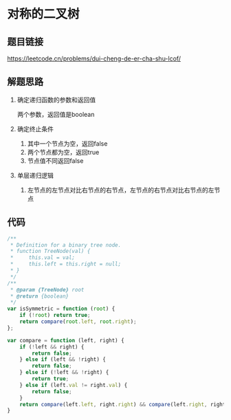 # 对称的二叉树

## 题目链接

https://leetcode.cn/problems/dui-cheng-de-er-cha-shu-lcof/

## 解题思路

1. 确定递归函数的参数和返回值

   两个参数，返回值是boolean

2. 确定终止条件

   1. 其中一个节点为空，返回false
   2. 两个节点都为空，返回true
   3. 节点值不同返回false

3. 单层递归逻辑

   1. 左节点的左节点对比右节点的右节点，左节点的右节点对比右节点的左节点

## 代码

```js
/**
 * Definition for a binary tree node.
 * function TreeNode(val) {
 *     this.val = val;
 *     this.left = this.right = null;
 * }
 */
/**
 * @param {TreeNode} root
 * @return {boolean}
 */
var isSymmetric = function (root) {
    if (!root) return true;
    return compare(root.left, root.right);
};

var compare = function (left, right) {
    if (!left && right) {
        return false;
    } else if (left && !right) {
        return false;
    } else if (!left && !right) {
        return true;
    } else if (left.val != right.val) {
        return false;
    }
    return compare(left.left, right.right) && compare(left.right, right.left);
}
```

